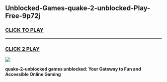 
## Unblocked-Games-quake-2-unblocked-Play-Free-9p72j
<h3>
<a href="https://premium76.site?title=quake-2-unblocked&ref=12A">CLICK TO PLAY</a></h3>
<hr>

<h3>
<a href="https://premium76.site?title=quake-2-unblocked&ref=12A">CLICK 2 PLAY</a>
  
</h3>

<a href="https://premium76.site?title=quake-2-unblocked&ref=12A"><img src="https://clearcache.store/games.png"></a>


**quake-2-unblocked games unblocked: Your Gateway to Fun and Accessible Online Gaming**
